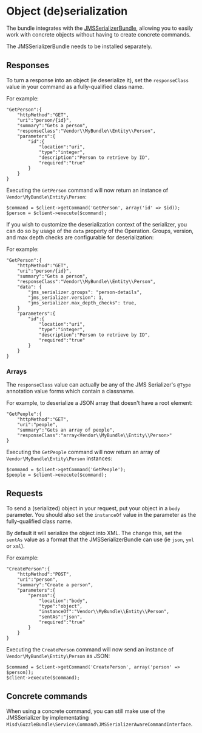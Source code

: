Object (de)serialization
========================

The bundle integrates with the [JMSSerializerBundle](http://jmsyst.com/bundles/JMSSerializerBundle), allowing you to easily work with concrete objects without having to create concrete commands.

The JMSSerializerBundle needs to be installed separately.

Responses
---------

To turn a response into an object (ie deserialize it), set the `responseClass` value in your command as a fully-qualified class name.

For example:

    "GetPerson":{
        "httpMethod":"GET",
        "uri":"person/{id}",
        "summary":"Gets a person",
        "responseClass":"Vendor\\MyBundle\\Entity\\Person",
        "parameters":{
            "id":{
                "location":"uri",
                "type":"integer",
                "description":"Person to retrieve by ID",
                "required":"true"
            }
        }
    }

Executing the `GetPerson` command will now return an instance of `Vendor\MyBundle\Entity\Person`:

    $command = $client->getCommand('GetPerson', array('id' => $id));
    $person = $client->execute($command);

If you wish to customize the deserialization context of the serializer, you can do so by usage of the `data` property of the Operation. Groups, version, and max depth checks are configurable for deserialization:

For example:

    "GetPerson":{
        "httpMethod":"GET",
        "uri":"person/{id}",
        "summary":"Gets a person",
        "responseClass":"Vendor\\MyBundle\\Entity\\Person",
        "data": {
            "jms_serializer.groups": "person-details",
            "jms_serializer.version": 1,
            "jms_serializer.max_depth_checks": true,
        }
        "parameters":{
            "id":{
                "location":"uri",
                "type":"integer",
                "description":"Person to retrieve by ID",
                "required":"true"
            }
        }
    }

### Arrays

The `responseClass` value can actually be any of the JMS Serializer's `@Type` annotation value forms which contain a classname.

For example, to deserialize a JSON array that doesn't have a root element:

    "GetPeople":{
        "httpMethod":"GET",
        "uri":"people",
        "summary":"Gets an array of people",
        "responseClass":"array<Vendor\\MyBundle\\Entity\\Person>"
    }

Executing the `GetPeople` command will now return an array of `Vendor\MyBundle\Entity\Person` instances:

    $command = $client->getCommand('GetPeople');
    $people = $client->execute($command);

Requests
--------

To send a (serialized) object in your request, put your object in a `body` parameter. You should also set the `instanceOf` value in the parameter as the fully-qualified class name.

By default it will serialize the object into XML. The change this, set the `sentAs` value as a format that the JMSSerializerBundle can use (ie `json`, `yml` or `xml`).

For example:

    "CreatePerson":{
        "httpMethod":"POST",
        "uri":"person",
        "summary":"Create a person",
        "parameters":{
            "person":{
                "location":"body",
                "type":"object",
                "instanceOf":"Vendor\\MyBundle\\Entity\\Person",
                "sentAs":"json",
                "required":"true"
            }
        }
    }

Executing the `CreatePerson` command will now send an instance of `Vendor\MyBundle\Entity\Person` as JSON:

    $command = $client->getCommand('CreatePerson', array('person' => $person));
    $client->execute($command);

Concrete commands
-----------------

When using a concrete command, you can still make use of the JMSSerializer by implementating `Misd\GuzzleBundle\Service\Command\JMSSerializerAwareCommandInterface`.
